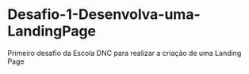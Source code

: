 # Desafio-1-Desenvolva-uma-LandingPage
Primeiro desafio da Escola DNC para realizar a criação de uma Landing Page
